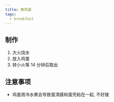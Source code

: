 ```yaml
---
title: 煮鸡蛋
tags:
  - breakfast
---
```


## 制作

1. 大火烧水
2. 放入鸡蛋
3. 转小火等 14 分钟后取出

## 注意事项

- 鸡蛋用冷水煮会导致蛋清膜和蛋壳粘在一起, 不好拨
